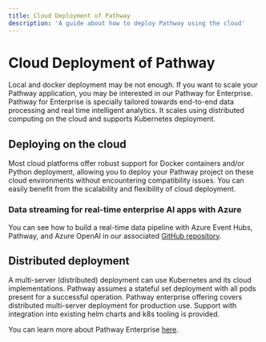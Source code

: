 ```yaml
---
title: Cloud Deployment of Pathway
description: 'A guide about how to deploy Pathway using the cloud'
---
```


# Cloud Deployment of Pathway

Local and docker deployment may be not enough.
If you want to scale your Pathway application, you may be interested in our Pathway for Enterprise.
Pathway for Enterprise is specially tailored towards end-to-end data processing and real time intelligent analytics.
It scales using distributed computing on the cloud and supports Kubernetes deployment.

## Deploying on the cloud
Most cloud platforms offer robust support for Docker containers and/or Python deployment, allowing you to deploy your Pathway project on these cloud environments without encountering compatibility issues.
You can easily benefit from the scalability and flexibility of cloud deployment.

### Data streaming for real-time enterprise AI apps with Azure
You can see how to build a real-time data pipeline with Azure Event Hubs, Pathway, and Azure OpenAI in our associated [GitHub repository](https://github.com/pathway-labs/azure-openai-real-time-data-app).

## Distributed deployment
A multi-server (distributed) deployment can use Kubernetes and its cloud implementations. Pathway assumes a stateful set deployment with all pods present for a successful operation. Pathway enterprise offering covers distributed multi-server deployment for production use. Support with integration into existing helm charts and k8s tooling is provided.

You can learn more about Pathway Enterprise [here](/features/).